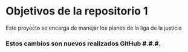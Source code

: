 # Objetivos de la repositorio 1

Este proyecto se encarga de manejar los planes de la liga de la justicia

### Estos cambios son nuevos realizados GitHub #.#.#.
